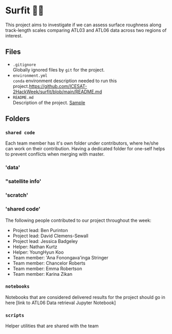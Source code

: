 # Surfit 🏄‍♂️

This project aims to investigate if we can assess surface roughness along track-length scales comparing ATL03 and ATL06 data across two regions of interest.

## Files

* `.gitignore`
<br> Globally ignored files by `git` for the project.
* `environment.yml`
<br> `conda` environment description needed to run this project.https://github.com/ICESAT-2HackWeek/surfit/blob/main/README.md
* `README.md`
<br> Description of the project. [Sample](https://geohackweek.github.io/wiki/github_project_management.html#project-guidelines)

## Folders

### `shared code`
Each team member has it's own folder under contributors, where he/she can
work on their contribution. Having a dedicated folder for one-self helps to 
prevent conflicts when merging with master.

### 'data'

### "satellite info'

### 'scratch'

### 'shared code'

The following people contributed to our project throughout the week:
* Project lead: Ben Purinton
* Project lead: David Clemens-Sewall
* Project lead: Jessica Badgeley
* Helper: Nathan Kurtz
* Helper: YoungHyun Koo
* Team member: 'Ana Fonongava'inga Stringer
* Team member: Chancelor Roberts
* Team member: Emma Robertson
* Team member: Karina Zikan

### `notebooks`
Notebooks that are considered delivered results for the project should go in
here [link to ATL06 Data retrieval Jupyter Notebook]

### `scripts`
Helper utilities that are shared with the team

